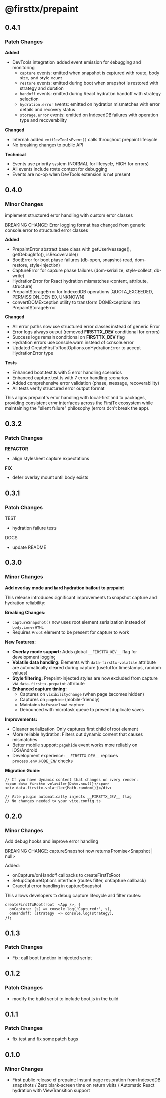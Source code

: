 # @firsttx/prepaint

## 0.4.1

### Patch Changes

**Added**

- DevTools integration: added event emission for debugging and monitoring
  - `capture` events: emitted when snapshot is captured with route, body size, and style count
  - `restore` events: emitted during boot when snapshot is restored with strategy and duration
  - `handoff` events: emitted during React hydration handoff with strategy selection
  - `hydration.error` events: emitted on hydration mismatches with error details and recovery status
  - `storage.error` events: emitted on IndexedDB failures with operation type and recoverability

**Changed**

- Internal: added `emitDevToolsEvent()` calls throughout prepaint lifecycle
- No breaking changes to public API

**Technical**

- Events use priority system (NORMAL for lifecycle, HIGH for errors)
- All events include route context for debugging
- Events are no-op when DevTools extension is not present

## 0.4.0

### Minor Changes

implement structured error handling with custom error classes

BREAKING CHANGE: Error logging format has changed from generic console.error to structured error classes

**Added**

- PrepaintError abstract base class with getUserMessage(), getDebugInfo(), isRecoverable()
- BootError for boot phase failures (db-open, snapshot-read, dom-restore, style-injection)
- CaptureError for capture phase failures (dom-serialize, style-collect, db-write)
- HydrationError for React hydration mismatches (content, attribute, structure)
- PrepaintStorageError for IndexedDB operations (QUOTA_EXCEEDED, PERMISSION_DENIED, UNKNOWN)
- convertDOMException utility to transform DOMExceptions into PrepaintStorageError

**Changed**

- All error paths now use structured error classes instead of generic Error
- Error logs always output (removed **FIRSTTX_DEV** conditional for errors)
- Success logs remain conditional on **FIRSTTX_DEV** flag
- Hydration errors use console.warn instead of console.error
- Updated CreateFirstTxRootOptions.onHydrationError to accept HydrationError type

**Tests**

- Enhanced boot.test.ts with 5 error handling scenarios
- Enhanced capture.test.ts with 7 error handling scenarios
- Added comprehensive error validation (phase, message, recoverability)
- All tests verify structured error output format

This aligns prepaint's error handling with local-first and tx packages,
providing consistent error interfaces across the FirstTx ecosystem while
maintaining the "silent failure" philosophy (errors don't break the app).

## 0.3.2

### Patch Changes

**REFACTOR**

- align stylesheet capture expectations

**FIX**

- defer overlay mount until body exists

## 0.3.1

### Patch Changes

TEST

- hydration failure tests

DOCS

- update README

## 0.3.0

### Minor Changes

**Add overlay mode and hard hydration bailout to prepaint**

This release introduces significant improvements to snapshot capture and hydration reliability:

**Breaking Changes:**

- `captureSnapshot()` now uses root element serialization instead of `body.innerHTML`
- Requires `#root` element to be present for capture to work

**New Features:**

- **Overlay mode support:** Adds global `__FIRSTTX_DEV__` flag for development logging
- **Volatile data handling:** Elements with `data-firsttx-volatile` attribute are automatically cleared during capture (useful for timestamps, random values)
- **Style filtering:** Prepaint-injected styles are now excluded from capture via `data-firsttx-prepaint` attribute
- **Enhanced capture timing:**
  - Captures on `visibilitychange` (when page becomes hidden)
  - Captures on `pagehide` (mobile-friendly)
  - Maintains `beforeunload` capture
  - Debounced with microtask queue to prevent duplicate saves

**Improvements:**

- Cleaner serialization: Only captures first child of root element
- More reliable hydration: Filters out dynamic content that causes mismatches
- Better mobile support: `pagehide` event works more reliably on iOS/Android
- Development experience: `__FIRSTTX_DEV__` replaces `process.env.NODE_ENV` checks

**Migration Guide:**

```tsx
// If you have dynamic content that changes on every render:
<span data-firsttx-volatile>{Date.now()}</span>
<div data-firsttx-volatile>{Math.random()}</div>

// Vite plugin automatically injects __FIRSTTX_DEV__ flag
// No changes needed to your vite.config.ts
```

## 0.2.0

### Minor Changes

Add debug hooks and improve error handling

BREAKING CHANGE: captureSnapshot now returns Promise<Snapshot | null>

Added:

- onCapture/onHandoff callbacks to createFirstTxRoot
- SetupCaptureOptions interface (routes filter, onCapture callback)
- Graceful error handling in captureSnapshot

This allows developers to debug capture lifecycle and filter routes:

```tsx
createFirstTxRoot(root, <App />, {
  onCapture: (s) => console.log('Captured:', s),
  onHandoff: (strategy) => console.log(strategy),
});
```

## 0.1.3

### Patch Changes

- Fix: call boot function in injected script

## 0.1.2

### Patch Changes

- modify the build script to include boot.js in the build

## 0.1.1

### Patch Changes

- fix test and fix some patch bugs

## 0.1.0

### Minor Changes

- First public release of prepaint: Instant page restoration from IndexedDB snapshots / Zero blank-screen time on return visits / Automatic React hydration with ViewTransition support

```

```
